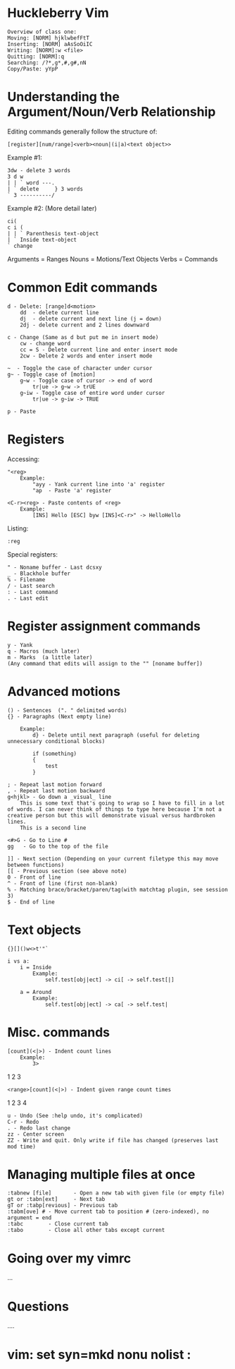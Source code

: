 Huckleberry Vim
===============

	Overview of class one:
	Moving: [NORM] hjklwbefFtT
	Inserting: [NORM] aAsSoOiIC
	Writing: [NORM]:w <file>
	Quitting: [NORM]:q
	Searching: /?*,g*,#,g#,nN
	Copy/Paste: yYpP

Understanding the Argument/Noun/Verb Relationship
=================================================
Editing commands generally follow the structure of:

	[register][num/range]<verb><noun|(i|a)<text object>>	

Example #1:

	3dw - delete 3 words
	3 d w
	| | ` word ---.
	| ` delete     } 3 words
	` 3 ----------/

Example #2: (More detail later)

	ci(
	c i (
	| | ` Parenthesis text-object
	| ` Inside text-object
	` change

Arguments = Ranges
Nouns     = Motions/Text Objects
Verbs     = Commands

Common Edit commands
====================

	d - Delete: [range]d<motion>
		dd  - delete current line
		dj  - delete current and next line (j = down)
		2dj - delete current and 2 lines downward
	
	c - Change (Same as d but put me in insert mode)
		cw - change word
		cc = S - Delete current line and enter insert mode	
		2cw - Delete 2 words and enter insert mode
	
	~  - Toggle the case of character under cursor
	g~ - Toggle case of [motion]
		g~w - Toggle case of cursor -> end of word
			tr|ue -> g~w -> trUE
		g~iw - Toggle case of entire word under cursor
			tr|ue -> g~iw -> TRUE
	
	p - Paste 
	

Registers
=========
Accessing:

	"<reg>
		Example:
			"ayy - Yank current line into 'a' register
			"ap  - Paste 'a' register

	<C-r><reg> - Paste contents of <reg>
		Example:
			[INS] Hello [ESC] byw [INS]<C-r>" -> HelloHello

Listing:

	:reg

Special registers:

	" - Noname buffer - Last dcsxy
	_ - Blackhole buffer
	% - Filename
	/ - Last search
	: - Last command
	. - Last edit
	
Register assignment commands
============================

	y - Yank
	q - Macros (much later)
	m - Marks  (a little later)
	(Any command that edits will assign to the "" [noname buffer])


Advanced motions
================
	
	() - Sentences  (". " delimited words)
	{} - Paragraphs (Next empty line)
	
		Example:
			d} - Delete until next paragraph (useful for deleting unnecessary conditional blocks)
	
			if (something)
			{
				test
			}
	
	; - Repeat last motion forward
	, - Repeat last motion backward
	g<hjkl> - Go down a _visual_ line
		This is some text that's going to wrap so I have to fill in a lot of words. I can never think of things to type here because I'm not a creative person but this will demonstrate visual versus hardbroken lines.
		This is a second line
	
	<#>G - Go to Line #
	gg   - Go to the top of the file
	
	]] - Next section (Depending on your current filetype this may move between functions)
	[[ - Previous section (see above note)
	0 - Front of line
	^ - Front of line (first non-blank)
	% - Matching brace/bracket/paren/tag(with matchtag plugin, see session 3)
	$ - End of line
	
Text objects
============
	
	{}[]()w<>t'"`
	
	i vs a:
		i = Inside
			Example:
				self.test[obj|ect] -> ci[ -> self.test[|]
	
		a = Around
			Example:
				self.test[obj|ect] -> ca[ -> self.test|
	

Misc. commands
==============

	[count](<|>) - Indent count	lines
		Example:
			3>

1
2
3

	<range>[count](<|>) - Indent given range count times

1
2
3
4

	u - Undo (See :help undo, it's complicated)
	C-r - Redo
	. - Redo last change
	zz - Center screen
	ZZ - Write and quit. Only write if file has changed (preserves last mod time)
	

Managing multiple files at once
===============================
	
	:tabnew [file]       - Open a new tab with given file (or empty file)
	gt or :tabn[ext]     - Next tab
	gT or :tabp[revious] - Previous tab
	:tabm[ove] # - Move current tab to position # (zero-indexed), no argument = end
	:tabc        - Close current tab
	:tabo        - Close all other tabs except current
	
Going over my vimrc
===================
...

Questions
=========
....

# vim: set syn=mkd nonu nolist :

